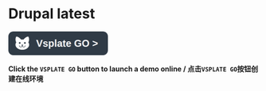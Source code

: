 # Drupal latest

<a href="https://www.vsplate.com/?docker-compose=https://github.com/vsplate/dcenvs/drupal/latest"><img alt="VSPLATE GO" src="https://raw.githubusercontent.com/vsplate/images/master/vsgo_btn.png" width="200px"></a>

**Click the `VSPLATE GO` button to launch a demo online / 点击`VSPLATE GO`按钮创建在线环境**